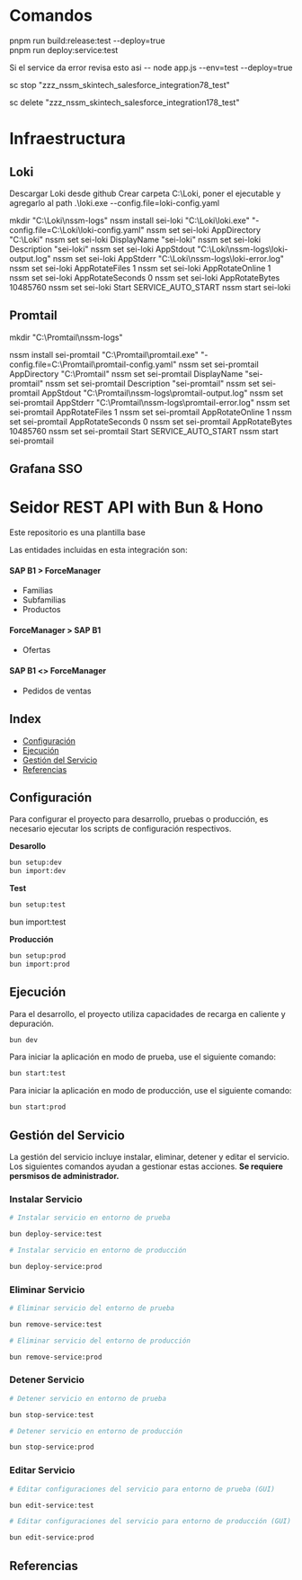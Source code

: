# Comandos

pnpm run build:release:test --deploy=true  
pnpm run deploy:service:test

Si el service da error revisa esto asi -- node app.js --env=test --deploy=true

sc stop "zzz_nssm_skintech_salesforce_integration78_test"

sc delete "zzz_nssm_skintech_salesforce_integration178_test"

# Infraestructura

## Loki

Descargar Loki desde github
Crear carpeta C:\Loki, poner el ejecutable y agregarlo al path
.\loki.exe --config.file=loki-config.yaml

mkdir "C:\Loki\nssm-logs"
nssm install sei-loki "C:\Loki\loki.exe" "-config.file=C:\Loki\loki-config.yaml"
nssm set sei-loki AppDirectory "C:\Loki"
nssm set sei-loki DisplayName "sei-loki"
nssm set sei-loki Description "sei-loki"
nssm set sei-loki AppStdout "C:\Loki\nssm-logs\loki-output.log"
nssm set sei-loki AppStderr "C:\Loki\nssm-logs\loki-error.log"
nssm set sei-loki AppRotateFiles 1
nssm set sei-loki AppRotateOnline 1
nssm set sei-loki AppRotateSeconds 0
nssm set sei-loki AppRotateBytes 10485760
nssm set sei-loki Start SERVICE_AUTO_START
nssm start sei-loki

## Promtail

mkdir "C:\Promtail\nssm-logs"

nssm install sei-promtail "C:\Promtail\promtail.exe" "-config.file=C:\Promtail\promtail-config.yaml"
nssm set sei-promtail AppDirectory "C:\Promtail"
nssm set sei-promtail DisplayName "sei-promtail"
nssm set sei-promtail Description "sei-promtail"
nssm set sei-promtail AppStdout "C:\Promtail\nssm-logs\promtail-output.log"
nssm set sei-promtail AppStderr "C:\Promtail\nssm-logs\promtail-error.log"
nssm set sei-promtail AppRotateFiles 1
nssm set sei-promtail AppRotateOnline 1
nssm set sei-promtail AppRotateSeconds 0
nssm set sei-promtail AppRotateBytes 10485760
nssm set sei-promtail Start SERVICE_AUTO_START
nssm start sei-promtail

## Grafana SSO

# Seidor REST API with Bun & Hono

Este repositorio es una plantilla base

Las entidades incluidas en esta integración son:

#### SAP B1 > ForceManager

- Familias
- Subfamilias
- Productos

#### ForceManager > SAP B1

- Ofertas

#### SAP B1 <> ForceManager

- Pedidos de ventas

## Index

- [Configuración]()
- [Ejecución]()
- [Gestión del Servicio]()
- [Referencias]()

## Configuración

Para configurar el proyecto para desarrollo, pruebas o producción, es necesario ejecutar los scripts de configuración respectivos.

**Desarollo**

```sh
bun setup:dev
bun import:dev
```

**Test**

```bash
bun setup:test
```

bun import:test

**Producción**

```bash
bun setup:prod
bun import:prod
```

## Ejecución

Para el desarrollo, el proyecto utiliza capacidades de recarga en caliente y depuración.

```sh
bun dev
```

Para iniciar la aplicación en modo de prueba, use el siguiente comando:

```sh
bun start:test
```

Para iniciar la aplicación en modo de producción, use el siguiente comando:

```sh
bun start:prod
```

## Gestión del Servicio

La gestión del servicio incluye instalar, eliminar, detener y editar el servicio. Los siguientes comandos ayudan a gestionar estas acciones. **Se requiere persmisos de administrador.**

### Instalar Servicio

```sh
# Instalar servicio en entorno de prueba

bun deploy-service:test

# Instalar servicio en entorno de producción

bun deploy-service:prod
```

### Eliminar Servicio

```sh
# Eliminar servicio del entorno de prueba

bun remove-service:test

# Eliminar servicio del entorno de producción

bun remove-service:prod
```

### Detener Servicio

```sh
# Detener servicio en entorno de prueba

bun stop-service:test

# Detener servicio en entorno de producción

bun stop-service:prod
```

### Editar Servicio

```sh
# Editar configuraciones del servicio para entorno de prueba (GUI)

bun edit-service:test

# Editar configuraciones del servicio para entorno de producción (GUI)

bun edit-service:prod
```

## Referencias
